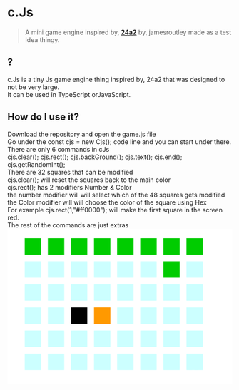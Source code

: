 # c.Js 
>A mini game engine inspired by, **[24a2](https://24a2.routley.io/)** by, jamesroutley made as a test Idea thingy.
## ?
c.Js is a tiny Js game engine thing inspired by, 24a2 that was designed to not be very large.   <br />
It can be used in TypeScript orJavaScript.
## How do I use it?
Download the repository and open the game.js file <br />
  Go under the  const cjs = new Cjs();  code line and you can start under there. <br />
  There are only 6 commands in cJs <br />
  cjs.clear();  cjs.rect(); cjs.backGround(); cjs.text(); cjs.end(); cjs.getRandomInt(); <br />
  There are 32 squares that can be modified <br />
  cjs.clear(); will reset the squares back to the main color <br />
  cjs.rect(); has 2 modifiers Number & Color <br />
  the number modifier will will select which of the 48 squares gets modified <br />
  the Color modifier will will choose the color of the square using Hex <br />
  For example cjs.rect(1,"#ff0000"); will make the first square in the screen red. <br />
  The rest of the commands are just extras <br />
  ![screenshot](screenshots/extra.png) 
